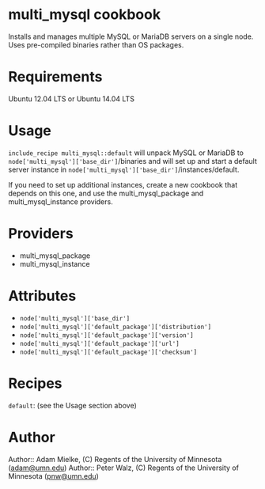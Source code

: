 # multi_mysql cookbook

Installs and manages multiple MySQL or MariaDB servers on a single node. Uses pre-compiled binaries rather than OS packages.

# Requirements

Ubuntu 12.04 LTS or Ubuntu 14.04 LTS

# Usage

`include_recipe multi_mysql::default` will unpack MySQL or MariaDB to `node['multi_mysql']['base_dir']`/binaries and will set up and start a default server instance in `node['multi_mysql']['base_dir']`/instances/default.

If you need to set up additional instances, create a new cookbook that depends on this one, and use the multi_mysql_package and multi_mysql_instance providers.

# Providers

* multi_mysql_package
* multi_mysql_instance

# Attributes

* `node['multi_mysql']['base_dir']`
* `node['multi_mysql']['default_package']['distribution']`
* `node['multi_mysql']['default_package']['version']`
* `node['multi_mysql']['default_package']['url']`
* `node['multi_mysql']['default_package']['checksum']`

# Recipes

`default`: (see the Usage section above)

# Author

Author:: Adam Mielke, (C) Regents of the University of Minnesota (<adam@umn.edu>)
Author:: Peter Walz, (C) Regents of the University of Minnesota (<pnw@umn.edu>)
